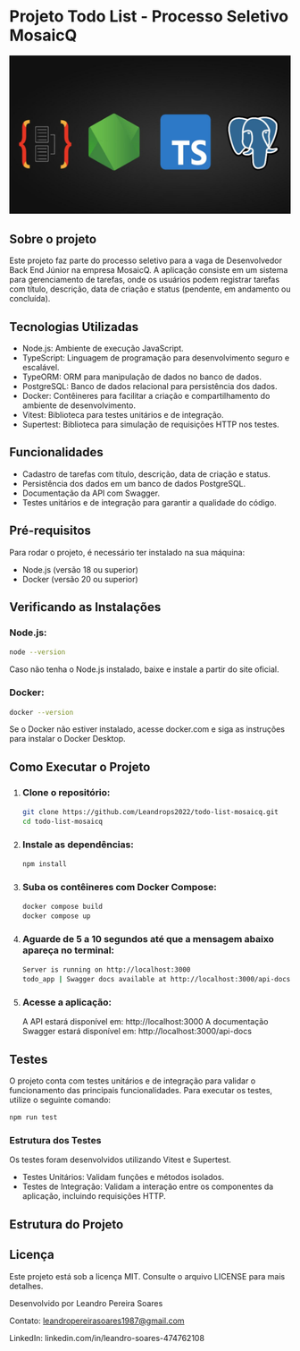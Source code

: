 # Projeto Todo List - Processo Seletivo MosaicQ

<p align="center">
  <img src="assets/capa.jpg" alt="Capa do Projeto">
</p>

## Sobre o projeto

Este projeto faz parte do processo seletivo para a vaga de Desenvolvedor Back End Júnior na empresa MosaicQ. A aplicação consiste em um sistema para gerenciamento de tarefas, onde os usuários podem registrar tarefas com título, descrição, data de criação e status (pendente, em andamento ou concluída).

## Tecnologias Utilizadas

 - Node.js: Ambiente de execução JavaScript.
 - TypeScript: Linguagem de programação para desenvolvimento seguro e escalável.
 - TypeORM: ORM para manipulação de dados no banco de dados.
 - PostgreSQL: Banco de dados relacional para persistência dos dados.
 - Docker: Contêineres para facilitar a criação e compartilhamento do ambiente de desenvolvimento.
 - Vitest: Biblioteca para testes unitários e de integração.
 - Supertest: Biblioteca para simulação de requisições HTTP nos testes.

## Funcionalidades

 - Cadastro de tarefas com título, descrição, data de criação e status.
 - Persistência dos dados em um banco de dados PostgreSQL.
 - Documentação da API com Swagger.
 - Testes unitários e de integração para garantir a qualidade do código.

## Pré-requisitos

Para rodar o projeto, é necessário ter instalado na sua máquina:
 - Node.js (versão 18 ou superior)
 - Docker (versão 20 ou superior)

## Verificando as Instalações

### Node.js:

```bash
node --version
```

Caso não tenha o Node.js instalado, baixe e instale a partir do site oficial.

### Docker:

```bash
docker --version
```

Se o Docker não estiver instalado, acesse docker.com e siga as instruções para instalar o Docker Desktop.

## Como Executar o Projeto

1. ### Clone o repositório:

    ```bash
    git clone https://github.com/Leandrops2022/todo-list-mosaicq.git
    cd todo-list-mosaicq
    ```


2. ### Instale as dependências:

    ```bash
    npm install
    ```


3. ### Suba os contêineres com Docker Compose:

    ```bash
    docker compose build
    docker compose up
    ```


4. ### Aguarde de 5 a 10 segundos até que a mensagem abaixo apareça no terminal:

    ```bash
    Server is running on http://localhost:3000
    todo_app | Swagger docs available at http://localhost:3000/api-docs
    ```


5. ### Acesse a aplicação:

    A API estará disponível em: http://localhost:3000
    A documentação Swagger estará disponível em: http://localhost:3000/api-docs


## Testes
O projeto conta com testes unitários e de integração para validar o funcionamento das principais funcionalidades. Para executar os testes, utilize o seguinte comando:

```bash
npm run test
```

### Estrutura dos Testes

Os testes foram desenvolvidos utilizando Vitest e Supertest.

- Testes Unitários: Validam funções e métodos isolados.
- Testes de Integração: Validam a interação entre os componentes da aplicação, incluindo requisições HTTP.


## Estrutura do Projeto


## Licença
Este projeto está sob a licença MIT. Consulte o arquivo LICENSE para mais detalhes.

Desenvolvido por Leandro Pereira Soares

Contato: leandropereirasoares1987@gmail.com

LinkedIn: linkedin.com/in/leandro-soares-474762108

